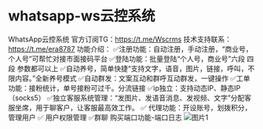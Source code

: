 # whatsapp-ws云控系统
WhatsApp云控系统
官方订阅TG：https://t.me/Wscrms
技术支持联系：https://t.me/era8787
功能介绍：
✅注册功能：自动注册，手动注册，“商业号，个人号”可帮忙对接市面接码平台 
✅登陆功能：批量登陆“个人号，商业号”六段 四段 参数都可以上 
✅自动养号，简单快捷“支持文字，语音，图片，链接，呼叫，不限内容。”全新养号模式
✅自动群发：文案互动和群呼互动群发，一键操作
✅工单功能：接粉统计，单号接粉可过千。分流链接
✅ip独立：支持动态IP、静态IP（socks5） 
✅独立客服系统管理：“发图片、发语音消息、发视频、文字”分配客服坐席，用于聊客户，让客服最高效工作。
✅ 代理功能：开设账号，划拨积分，管理用户 
✅ 用户权限管理
✅群聊
购买端口功能-端口日志
![图片1](https://github.com/ERA7777/whatsapp-ws/assets/112697571/2bee1648-dfc2-4125-9ffa-d12ad30bc747)
